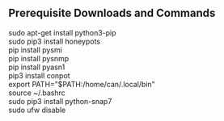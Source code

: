 ## Prerequisite Downloads and Commands
sudo apt-get install python3-pip \
sudo pip3 install honeypots \
pip install pysmi \
pip install pysnmp \
pip install pyasn1 \
pip3 install conpot \
export PATH="$PATH:/home/can/.local/bin" \
source ~/.bashrc \
sudo pip3 install python-snap7 \
sudo ufw disable
